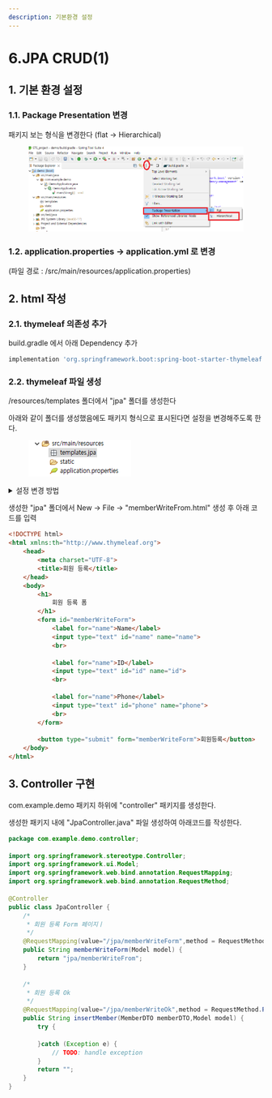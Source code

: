```yaml
---
description: 기본환경 설정
---
```


# 6.JPA CRUD(1)

## 1. 기본 환경 설정

### 1.1. Package Presentation 변경

패키지 보는 형식을 변경한다 (flat -> Hierarchical)

<figure><img src="../.gitbook/assets/Package Presentation 변경 (1).png" alt=""><figcaption></figcaption></figure>

### 1.2. application.properties -> application.yml 로 변경

(파일 경로 : /src/main/resources/application.properties)



## 2. html 작성

### 2.1.  thymeleaf 의존성 추가

build.gradle 에서 아래 Dependency 추가

```gradle
implementation 'org.springframework.boot:spring-boot-starter-thymeleaf'
```

### 2.2. thymeleaf 파일 생성

/resources/templates 폴더에서 "jpa" 폴더를 생성한다

아래와 같이 폴더를 생성했음에도 패키지 형식으로 표시된다면 설정을 변경해주도록 한다.

<div align="left">

<figure><img src="../.gitbook/assets/image.png" alt=""><figcaption></figcaption></figure>

</div>

<details>

<summary>설정 변경 방법</summary>

1.  프로젝트 우클릭 > Properties > Java Bulid Path > Source 탭 \
    하단에  /src/main/resources - Excluded - Edit 클릭\


    <figure><img src="../.gitbook/assets/패턴지정1 (2).PNG" alt=""><figcaption></figcaption></figure>
2.  Exclusion patterns의 Add를 선택하고 \*\* 를 입력 후 적용\


    <figure><img src="../.gitbook/assets/패턴지정2 (4).PNG" alt=""><figcaption></figcaption></figure>
3. 적용 확인\
   ![](<../.gitbook/assets/image (10).png>)

</details>

생성한 "jpa" 폴더에서 New -> File -> "memberWriteFrom.html" 생성 후 아래 코드를 입력

```html
<!DOCTYPE html>
<html xmlns:th="http://www.thymeleaf.org">
	<head>
		<meta charset="UTF-8">
		<title>회원 등록</title>
	</head>
	<body>
		<h1>
			회원 등록 폼
		</h1>
		<form id="memberWriteForm">
			<label for="name">Name</label>
			<input type="text" id="name" name="name">
			<br>

			<label for="name">ID</label>
			<input type="text" id="id" name="id">
			<br>
			
			<label for="name">Phone</label>
			<input type="text" id="phone" name="phone">
			<br>			
		</form>
		
		<button type="submit" form="memberWriteForm">회원등록</button>
	</body>
</html>
```

## 3. Controller 구현

com.example.demo 패키지 하위에 "controller" 패키지를 생성한다.

생성한 패키지 내에 "JpaController.java" 파일 생성하여 아래코드를 작성한다.

```java
package com.example.demo.controller;

import org.springframework.stereotype.Controller;
import org.springframework.ui.Model;
import org.springframework.web.bind.annotation.RequestMapping;
import org.springframework.web.bind.annotation.RequestMethod;

@Controller
public class JpaController {
	/*
	 * 회원 등록 Form 페이지ㅣ
	 */
	@RequestMapping(value="/jpa/memberWriteForm",method = RequestMethod.GET)
	public String memberWriteForm(Model model) {
		return "jpa/memberWriteFrom";
	}
	
	/*
	 * 회원 등록 Ok
	 */
	@RequestMapping(value="/jpa/memberWriteOk",method = RequestMethod.POST)
	public String insertMember(MemberDTO memberDTO,Model model) {
		try {
			
		}catch (Exception e) {
			// TODO: handle exception
		}
		return "";
	}
}

```

